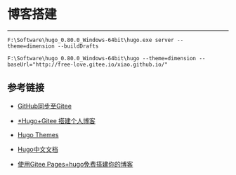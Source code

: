 # 博客搭建
***

```shell script
F:\Software\hugo_0.80.0_Windows-64bit\hugo.exe server --theme=dimension --buildDrafts

F:\Software\hugo_0.80.0_Windows-64bit\hugo --theme=dimension --baseUrl="http://free-love.gitee.io/xiao.github.io/"
```

## 参考链接
- [GitHub同步至Gitee](https://cloud.tencent.com/developer/article/1649682)
- [*Hugo+Gitee 搭建个人博客](https://zhuanlan.zhihu.com/p/184625753)
- [Hugo Themes](https://themes.gohugo.io/)

- [Hugo中文文档](https://www.gohugo.org/)
- [使用Gitee Pages+hugo免费搭建你的博客](https://blog.csdn.net/qq_34688164/article/details/104615706)